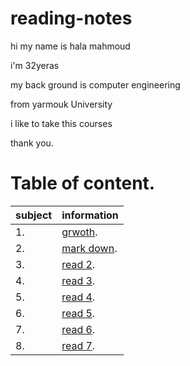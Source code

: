 # reading-notes



hi my name is hala mahmoud 

i'm 32yeras 

my back ground is computer engineering 

from yarmouk University 

 i like to take this courses 

thank you.

# Table of content.

|subject| information|
|------ | ------|
|1. |  [grwoth](https://hala-89.github.io/reading-notes/growth).|
|2. |  [mark down](https://hala-89.github.io/reading-notes/Mardown).|
|3. |  [read 2](https://hala-89.github.io/reading-notes/read2).|
|4. |  [read 3](https://hala-89.github.io/reading-notes/read3).|
|5. |  [read 4](https://hala-89.github.io/reading-notes/read4).|
|6. |  [read 5](https://hala-89.github.io/reading-notes/read5).|
|7. |  [read 6](https://hala-89.github.io/reading-notes/read6).|
|8. |  [read 7](https://hala-89.github.io/reading-notes/read7).|
